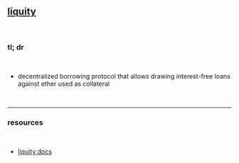 ## [liquity](https://www.liquity.org/)

<br>

### tl; dr

<br>

* decentralized borrowing protocol that allows drawing interest-free loans against ether used as collateral

<br>

---

### resources

<br>

* [liquity docs](https://docs.liquity.org/)
